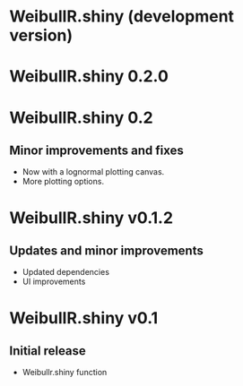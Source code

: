 # WeibullR.shiny (development version)

# WeibullR.shiny 0.2.0

# WeibullR.shiny 0.2

## Minor improvements and fixes
* Now with a lognormal plotting canvas.
* More plotting options.

# WeibullR.shiny v0.1.2

## Updates and minor improvements
* Updated dependencies
* UI improvements

# WeibullR.shiny v0.1

## Initial release
* Weibullr.shiny function
